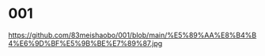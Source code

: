 # 001
https://github.com/83meishaobo/001/blob/main/%E5%89%AA%E8%B4%B4%E6%9D%BF%E5%9B%BE%E7%89%87.jpg
